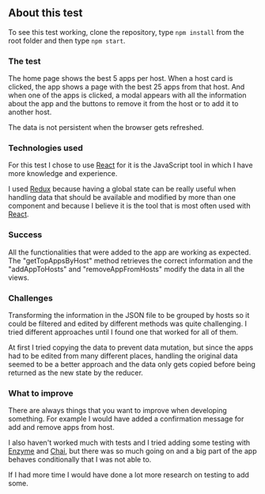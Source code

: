 ## About this test

To see this test working, clone the repository, type `npm install` from the root folder and then type `npm start`.

### The test

The home page shows the best 5 apps per host. When a host card is clicked, the app shows a page with the best 25 apps from that host. And when one of the apps is clicked, a modal appears with all the information about the app and the buttons to remove it from the host or to add it to another host.

The data is not persistent when the browser gets refreshed.

### Technologies used

For this test I chose to use [React](https://reactjs.org/) for it is the JavaScript tool in which I have more knowledge and experience.

I used [Redux](https://redux.js.org/) because having a global state can be really useful when handling data that should be available and modified by more than one component and because I believe it is the tool that is most often used with [React](https://reactjs.org/).

### Success

All the functionalities that were added to the app are working as expected. The "getTopAppsByHost" method retrieves the correct information and the "addAppToHosts" and "removeAppFromHosts" modify the data in all the views.

### Challenges

Transforming the information in the JSON file to be grouped by hosts so it could be filtered and edited by different methods was quite challenging. I tried different approaches until I found one that worked for all of them.

At first I tried copying the data to prevent data mutation, but since the apps had to be edited from many different places, handling the original data seemed to be a better approach and the data only gets copied before being returned as the new state by the reducer.

### What to improve

There are always things that you want to improve when developing something. For example I would have added a confirmation message for add and remove apps from host.
 
I also haven't worked much with tests and I tried adding some testing with [Enzyme](https://airbnb.io/enzyme/) and [Chai](https://www.chaijs.com/), but there was so much going on and a big part of the app behaves conditionally that I was not able to.
 
If I had more time I would have done a lot more research on testing to add some.

